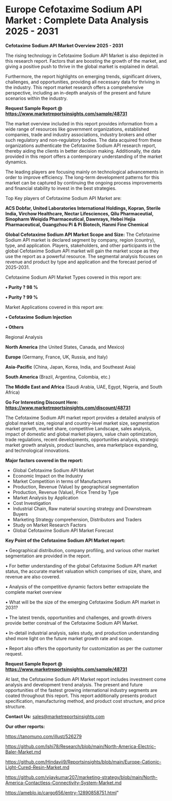 # Europe Cefotaxime Sodium API Market : Complete Data Analysis 2025 - 2031

<Strong> Cefotaxime Sodium API Market Overview 2025 - 2031</strong>

The rising technology in Cefotaxime Sodium API Market is also depicted in this research report. Factors that are boosting the growth of the market, and giving a positive push to thrive in the global market is explained in detail.

Furthermore, the report highlights on emerging trends, significant drivers, challenges, and opportunities, providing all necessary data for thriving in the industry. This report market research offers a comprehensive perspective, including an in-depth analysis of the present and future scenarios within the industry.

<strong>Request Sample Report @ <a href=https://www.marketreportsinsights.com/sample/48731>https://www.marketreportsinsights.com/sample/48731</a></strong>

The market overview included in this report provides information from a wide range of resources like government organizations, established companies, trade and industry associations, industry brokers and other such regulatory and non-regulatory bodies. The data acquired from these organizations authenticate the Cefotaxime Sodium API research report, thereby aiding the clients in better decision making. Additionally, the data provided in this report offers a contemporary understanding of the market dynamics.

The leading players are focusing mainly on technological advancements in order to improve efficiency. The long-term development patterns for this market can be captured by continuing the ongoing process improvements and financial stability to invest in the best strategies.

Top Key players of Cefotaxime Sodium API Market are:

<strong>ACS Dobfar, United Laboratories International Holdings, Kopran, Sterile India, Virchow Healthcare, Nectar Lifesciences, Qilu Pharmaceutial, Sinopharm Weiqida Pharmaceutical, Dawnrays, Hebei Hejia Pharmaceutical, Guangzhou Pi & Pi Biotech, Hanmi Fine Chemical</strong>

<strong><b>Global Cefotaxime Sodium API Market Scope and Size:</b></strong>
The Cefotaxime Sodium API market is declared segment by company, region (country), type, and application. Players, stakeholders, and other participants in the global Cefotaxime Sodium API market will gain the market scope as they use the report as a powerful resource. The segmental analysis focuses on revenue and product by type and application and the forecast period of 2025-2031.

Cefotaxime Sodium API Market Types covered in this report are:

<strong>•  Purity ? 98 %

•  Purity ? 99 %</strong>

Market Applications covered in this report are:

<strong>•  Cefotaxime Sodium Injection

•  Others</strong> 

Regional Analysis

<strong>North America</strong> (the United States, Canada, and Mexico)

<strong>Europe</strong> (Germany, France, UK, Russia, and Italy)

<strong>Asia-Pacific</strong> (China, Japan, Korea, India, and Southeast Asia)

<strong>South America</strong> (Brazil, Argentina, Colombia, etc.)

<strong>The Middle East and Africa</strong> (Saudi Arabia, UAE, Egypt, Nigeria, and South Africa)

<strong>Go For Interesting Discount Here: <a href=https://www.marketreportsinsights.com/discount/48731>https://www.marketreportsinsights.com/discount/48731</a></strong>

The Cefotaxime Sodium API market report provides a detailed analysis of global market size, regional and country-level market size, segmentation market growth, market share, competitive Landscape, sales analysis, impact of domestic and global market players, value chain optimization, trade regulations, recent developments, opportunities analysis, strategic market growth analysis, product launches, area marketplace expanding, and technological innovations.

<strong><b>Major factors covered in the report:</b></strong>
<ul>
  <li>Global Cefotaxime Sodium API Market </li>
  <li>Economic Impact on the Industry</li>
  <li>Market Competition in terms of Manufacturers</li>
  <li>Production, Revenue (Value) by geographical segmentation</li>
  <li>Production, Revenue (Value), Price Trend by Type</li>
  <li>Market Analysis by Application</li>
  <li>Cost Investigation</li>
  <li>Industrial Chain, Raw material sourcing strategy and Downstream Buyers</li>
  <li>Marketing Strategy comprehension, Distributors and Traders</li>
  <li>Study on Market Research Factors</li>
  <li>Global Cefotaxime Sodium API Market Forecast</li>
</ul>

<strong><b>Key Point of the Cefotaxime Sodium API Market report:</b></strong>

• Geographical distribution, company profiling, and various other market segmentation are provided in the report.

• For better understanding of the global Cefotaxime Sodium API market status, the accurate market valuation which comprises of size, share, and revenue are also covered.

• Analysis of the competitive dynamic factors better extrapolate the complete market overview

• What will be the size of the emerging Cefotaxime Sodium API market in 2031?

• The latest trends, opportunities and challenges, and growth drivers provide better construal of the Cefotaxime Sodium API Market.

• In-detail industrial analysis, sales study, and production understanding shed more light on the future market growth rate and scope.

• Report also offers the opportunity for customization as per the customer request.

<strong>Request Sample Report @ <a href=https://www.marketreportsinsights.com/sample/48731>https://www.marketreportsinsights.com/sample/48731</a></strong>

At last, the Cefotaxime Sodium API Market report includes investment come analysis and development trend analysis. The present and future opportunities of the fastest growing international industry segments are coated throughout this report. This report additionally presents product specification, manufacturing method, and product cost structure, and price structure.

<strong>Contact Us:</strong>
sales@marketreportsinsights.com

<strong>Our other reports:</strong>

<a href=https://tanomuno.com/illust/526279>https://tanomuno.com/illust/526279</a>

<a href=https://github.com/Ishi78/Research/blob/main/North-America-Electric-Baler-Market.md>https://github.com/Ishi78/Research/blob/main/North-America-Electric-Baler-Market.md</a>

<a href=https://github.com/Hindavii9/Reportsinsights/blob/main/Europe-Cationic-Light-Cured-Resin-Market.md>https://github.com/Hindavii9/Reportsinsights/blob/main/Europe-Cationic-Light-Cured-Resin-Market.md</a>

<a href=https://github.com/vijaykumar207/marketing-strategy/blob/main/North-America-Contactless-Connectivity-System-Market.md>https://github.com/vijaykumar207/marketing-strategy/blob/main/North-America-Contactless-Connectivity-System-Market.md</a>

<a href=https://ameblo.jp/cargo656/entry-12890858751.html>https://ameblo.jp/cargo656/entry-12890858751.html</a>"
